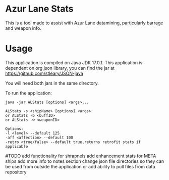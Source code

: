 # Azur Lane Stats

This is a tool made to assist with Azur Lane datamining, particularly barrage and weapon info.

# Usage

This application is compiled on Java JDK 17.0.1.
This application is dependent on org.json library, you can find the jar at 
https://github.com/stleary/JSON-java

You will need both jars in the same directory.

To run the application:

`java -jar ALStats [options] <args>...`

```
ALStats -s <shipName> [options] <args>
or ALStats -b <buffID>
or ALStats -w <weaponID>

Options:
-l <level> --default 125
-aff <affection> --default 100
-retro <true/false> --default true,returns retrofit stats if applicable
```

#TODO
add functionality for shrapnels
add enhancement stats for META ships
add more info to notes section
change json file directories so they can be used from outside the application or add ability to pull files from data repository
